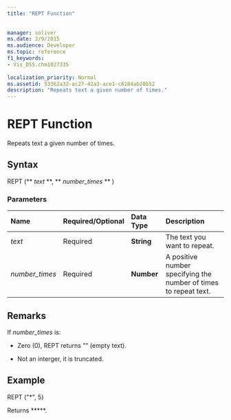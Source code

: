 ```yaml
---
title: "REPT Function"
 
 
manager: soliver
ms.date: 3/9/2015
ms.audience: Developer
ms.topic: reference
f1_keywords:
- Vis_DSS.chm1027335
 
localization_priority: Normal
ms.assetid: 53362a32-ac27-42a3-ace1-c6184ab20b52
description: "Repeats text a given number of times."
---
```


# REPT Function

Repeats text a given number of times. 
  
## Syntax

REPT (** *text* **, ** *number_times* ** ) 
  
### Parameters

|**Name**|**Required/Optional**|**Data Type**|**Description**|
|:-----|:-----|:-----|:-----|
| _text_ <br/> |Required  <br/> |**String** <br/> | The text you want to repeat.  <br/> |
| _number_times_ <br/> |Required  <br/> |**Number** <br/> |A positive number specifying the number of times to repeat text.  <br/> |
   
## Remarks

If  *number_times*  is: 
  
- Zero (0), REPT returns "" (empty text).
    
- Not an interger, it is truncated.
    
## Example

REPT ("\*", 5) 
  
Returns \*\*\*\*\*. 
  

